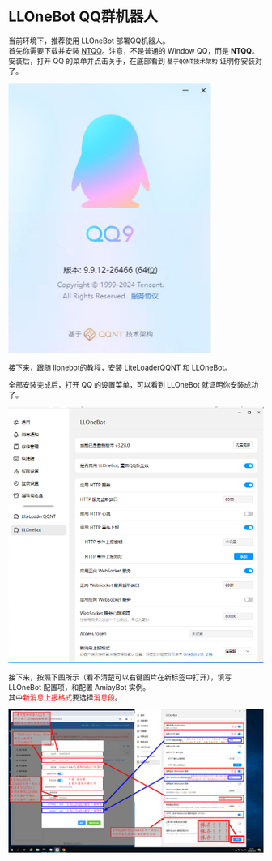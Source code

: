 # LLOneBot QQ群机器人

当前环境下，推荐使用 LLOneBot 部署QQ机器人。<br>
首先你需要下载并安装 [NTQQ](https://im.qq.com/pcqq/index.shtml)。注意，不是普通的 Window QQ，而是 **NTQQ**。
安装后，打开 QQ 的菜单并点击关于，在底部看到 `基于QQNT技术架构` 证明你安装对了。

<img style="width: 400px" src="../../../assets/console/ntqq.png" alt="image">

接下来，跟随 [llonebot的教程](https://llonebot.github.io/zh-CN/guide/getting-started)，安装 LiteLoaderQQNT 和 LLOneBot。

全部安装完成后，打开 QQ 的设置菜单，可以看到 LLOneBot 就证明你安装成功了。

<img src="../../../assets/console/llOneBot.png" alt="image">

接下来，按照下图所示（看不清楚可以右键图片在新标签中打开），填写 LLOneBot 配置项，和配置 AmiayBot 实例。<br>
其中<span style="color: red">新消息上报格式</span>要选择<span style="color: red">消息段</span>。

<img src="../../../assets/console/llOneBotConfig.png" alt="image">
